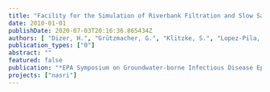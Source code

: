 ```yaml
---
title: "Facility for the Simulation of Riverbank Filtration and Slow Sand Filtration - Examples of Virus Elimination in the Subsurface under near-natural Conditions"
date: 2010-01-01
publishDate: 2020-07-03T20:16:36.865434Z
authors: [ "Dizer, H.", "Grützmacher, G.", "Klitzke, S.", "Lopez-Pila, J. M.", "Szewzyk, R. G." ]
publication_types: ["0"]
abstract: ""
featured: false
publication: "*EPA Symposium on Groundwater-borne Infectious Disease Epidemiology, Etiologic Agents and Indicators*"
projects: ["nasri"]
---
```


